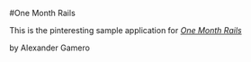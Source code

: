 #One Month Rails

This is the pinteresting sample application for 
[*One Month Rails*](http://onemonthrails.com)

by Alexander Gamero